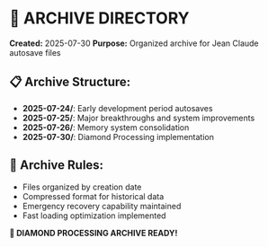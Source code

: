 # 📁 ARCHIVE DIRECTORY
**Created:** 2025-07-30
**Purpose:** Organized archive for Jean Claude autosave files

## 📋 Archive Structure:
- **2025-07-24/**: Early development period autosaves
- **2025-07-25/**: Major breakthroughs and system improvements  
- **2025-07-26/**: Memory system consolidation
- **2025-07-30/**: Diamond Processing implementation

## 🎯 Archive Rules:
- Files organized by creation date
- Compressed format for historical data
- Emergency recovery capability maintained
- Fast loading optimization implemented

**💎 DIAMOND PROCESSING ARCHIVE READY!**